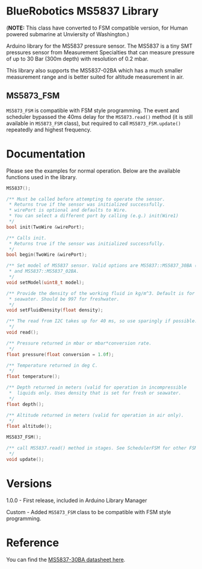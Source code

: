 # BlueRobotics MS5837 Library 

(**NOTE:** This class have converted to FSM compatible version, for Human powered submarine at Unviersity of Washington.)

Arduino library for the MS5837 pressure sensor. The MS5837 is a tiny SMT pressures sensor from Measurement Specialties that can measure pressure of up to 30 Bar (300m depth) with resolution of 0.2 mbar.

This library also supports the MS5837-02BA which has a much smaller measurement range and is better suited for altitude measurement in air.

## MS5873_FSM
`MS5873_FSM` is compatible with FSM style programming. The event and scheduler bypassed the 40ms delay for the `MS5873.read()` method (it is still available in `MS5873_FSM` class), but required to call `MS5873_FSM.update()` repeatedly and highest frequency.

# Documentation

Please see the examples for normal operation. Below are the available functions used in the library.

``` cpp
MS5837();

/** Must be called before attempting to operate the sensor.
 * Returns true if the sensor was initialized successfully.
 * wirePort is optional and defaults to Wire.
 * You can select a different port by calling (e.g.) init(Wire1)
 */
bool init(TwoWire &wirePort);

/** Calls init.
 * Returns true if the sensor was initialized successfully.
 */
bool begin(TwoWire &wirePort);

/** Set model of MS5837 sensor. Valid options are MS5837::MS5837_30BA (default)
 * and MS5837::MS5837_02BA.
 */
void setModel(uint8_t model);

/** Provide the density of the working fluid in kg/m^3. Default is for
 * seawater. Should be 997 for freshwater.
 */
void setFluidDensity(float density);

/** The read from I2C takes up for 40 ms, so use sparingly if possible.
 */
void read();

/** Pressure returned in mbar or mbar*conversion rate.
 */
float pressure(float conversion = 1.0f);

/** Temperature returned in deg C.
 */
float temperature();

/** Depth returned in meters (valid for operation in incompressible
 *  liquids only. Uses density that is set for fresh or seawater.
 */
float depth();

/** Altitude returned in meters (valid for operation in air only).
 */
float altitude();

```

``` cpp
MS5837_FSM();

/** call MS5837.read() method in stages. See SchedulerFSM for other FSM and Scheduler related methods.
 */
void update();

```

# Versions

1.0.0 - First release, included in Arduino Library Manager

Custom - Added `MS5873_FSM` class to be compatible with FSM style programming. 

# Reference

You can find the [MS5837-30BA datasheet here](http://www.mouser.com/ds/2/418/MS5837-30BA-736494.pdf).
